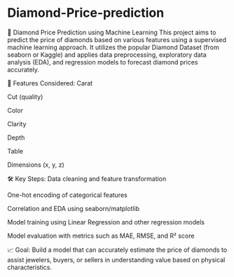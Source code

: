 # Diamond-Price-prediction
💎 Diamond Price Prediction using Machine Learning
This project aims to predict the price of diamonds based on various features using a supervised machine learning approach. It utilizes the popular Diamond Dataset (from seaborn or Kaggle) and applies data preprocessing, exploratory data analysis (EDA), and regression models to forecast diamond prices accurately.

📌 Features Considered:
Carat

Cut (quality)

Color

Clarity

Depth

Table

Dimensions (x, y, z)

🛠️ Key Steps:
Data cleaning and feature transformation

One-hot encoding of categorical features

Correlation and EDA using seaborn/matplotlib

Model training using Linear Regression and other regression models

Model evaluation with metrics such as MAE, RMSE, and R² score

📈 Goal:
Build a model that can accurately estimate the price of diamonds to assist jewelers, buyers, or sellers in understanding value based on physical characteristics.
